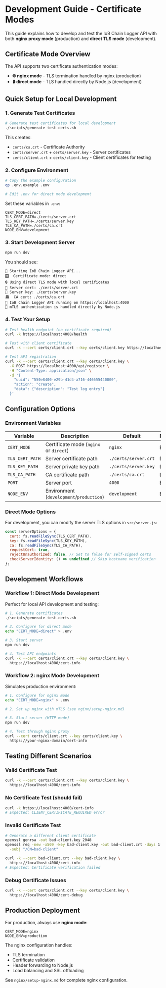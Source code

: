 # Development Guide - Certificate Modes

This guide explains how to develop and test the IoB Chain Logger API with both **nginx proxy mode** (production) and **direct TLS mode** (development).

## Certificate Mode Overview

The API supports two certificate authentication modes:

- **🌐 nginx mode** - TLS termination handled by nginx (production)
- **🔒 direct mode** - TLS handled directly by Node.js (development)

## Quick Setup for Local Development

### 1. Generate Test Certificates

```bash
# Generate test certificates for local development
./scripts/generate-test-certs.sh
```

This creates:
- `certs/ca.crt` - Certificate Authority
- `certs/server.crt` + `certs/server.key` - Server certificates  
- `certs/client.crt` + `certs/client.key` - Client certificates for testing

### 2. Configure Environment

```bash
# Copy the example configuration
cp .env.example .env

# Edit .env for direct mode development
```

Set these variables in `.env`:
```env
CERT_MODE=direct
TLS_CERT_PATH=./certs/server.crt
TLS_KEY_PATH=./certs/server.key
TLS_CA_PATH=./certs/ca.crt
NODE_ENV=development
```

### 3. Start Development Server

```bash
npm run dev
```

You should see:
```
🚀 Starting IoB Chain Logger API...
🎛️  Certificate mode: direct
🔒 Using direct TLS mode with local certificates
📁 Server cert: ./certs/server.crt
🔑 Server key: ./certs/server.key
🏛️  CA cert: ./certs/ca.crt
🚀 IoB Chain Logger API running on https://localhost:4000
🔐 mTLS authentication is handled directly by Node.js
```

### 4. Test Your Setup

```bash
# Test health endpoint (no certificate required)
curl -k https://localhost:4000/health

# Test with client certificate
curl -k --cert certs/client.crt --key certs/client.key https://localhost:4000/cert-info

# Test API registration
curl -k --cert certs/client.crt --key certs/client.key \
  -X POST https://localhost:4000/api/register \
  -H "Content-Type: application/json" \
  -d '{
    "uuid": "550e8400-e29b-41d4-a716-446655440000",
    "action": "create",
    "data": {"description": "Test log entry"}
  }'
```

## Configuration Options

### Environment Variables

| Variable | Description | Default | Mode |
|----------|-------------|---------|------|
| `CERT_MODE` | Certificate mode (`nginx` or `direct`) | `nginx` | Both |
| `TLS_CERT_PATH` | Server certificate path | `./certs/server.crt` | Direct |
| `TLS_KEY_PATH` | Server private key path | `./certs/server.key` | Direct |
| `TLS_CA_PATH` | CA certificate path | `./certs/ca.crt` | Direct |
| `PORT` | Server port | `4000` | Both |
| `NODE_ENV` | Environment (`development`/`production`) | `development` | Both |

### Direct Mode Options

For development, you can modify the server TLS options in `src/server.js`:

```javascript
const serverOptions = {
  cert: fs.readFileSync(TLS_CERT_PATH),
  key: fs.readFileSync(TLS_KEY_PATH), 
  ca: fs.readFileSync(TLS_CA_PATH),
  requestCert: true,
  rejectUnauthorized: false, // Set to false for self-signed certs
  checkServerIdentity: () => undefined // Skip hostname verification
};
```

## Development Workflows

### Workflow 1: Direct Mode Development

Perfect for local API development and testing:

```bash
# 1. Generate certificates
./scripts/generate-test-certs.sh

# 2. Configure for direct mode
echo "CERT_MODE=direct" > .env

# 3. Start server
npm run dev

# 4. Test API endpoints
curl -k --cert certs/client.crt --key certs/client.key \
  https://localhost:4000/cert-info
```

### Workflow 2: nginx Mode Development  

Simulates production environment:

```bash
# 1. Configure for nginx mode
echo "CERT_MODE=nginx" > .env

# 2. Set up nginx with mTLS (see nginx/setup-nginx.md)

# 3. Start server (HTTP mode)
npm run dev

# 4. Test through nginx proxy
curl --cert certs/client.crt --key certs/client.key \
  https://your-nginx-domain/cert-info
```

## Testing Different Scenarios

### Valid Certificate Test
```bash
curl -k --cert certs/client.crt --key certs/client.key \
  https://localhost:4000/cert-info
```

### No Certificate Test (should fail)
```bash
curl -k https://localhost:4000/cert-info
# Expected: CLIENT_CERTIFICATE_REQUIRED error
```

### Invalid Certificate Test
```bash
# Generate a different client certificate
openssl genrsa -out bad-client.key 2048
openssl req -new -x509 -key bad-client.key -out bad-client.crt -days 1 \
  -subj "/CN=bad-client"

curl -k --cert bad-client.crt --key bad-client.key \
  https://localhost:4000/cert-info
# Expected: Certificate verification failed
```

### Debug Certificate Issues
```bash
curl -k --cert certs/client.crt --key certs/client.key \
  https://localhost:4000/cert-debug
```


## Production Deployment

For production, always use **nginx mode**:

```env
CERT_MODE=nginx
NODE_ENV=production
```

The nginx configuration handles:
- TLS termination
- Certificate validation  
- Header forwarding to Node.js
- Load balancing and SSL offloading

See `nginx/setup-nginx.md` for complete nginx configuration.

